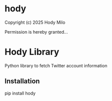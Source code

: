 # hody

Copyright (c) 2025 Hody Milo

Permission is hereby granted... 

# Hody Library

Python library to fetch Twitter account information

## Installation
pip install hody
